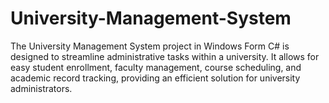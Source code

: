 # University-Management-System
The University Management System project in Windows Form C# is designed to streamline administrative tasks within a university. It allows for easy student enrollment, faculty management, course scheduling, and academic record tracking, providing an efficient solution for university administrators.
